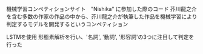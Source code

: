 機械学習コンペティションサイト　"Nishika" に参加した際のコード
芥川龍之介を含む多数の作家の作品の中から、芥川龍之介が執筆した作品を機械学習により判定するモデルを開発するというコンペティション

LSTMを使用
形態素解析を行い、'名詞', '動詞', '形容詞'の3つに注目して判定を行った
